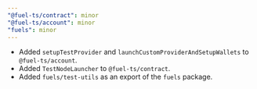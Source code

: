```yaml
---
"@fuel-ts/contract": minor
"@fuel-ts/account": minor
"fuels": minor
---
```


- Added `setupTestProvider` and `launchCustomProviderAndSetupWallets` to `@fuel-ts/account`.
- Added `TestNodeLauncher` to `@fuel-ts/contract`.
- Added `fuels/test-utils` as an export of the `fuels` package.
